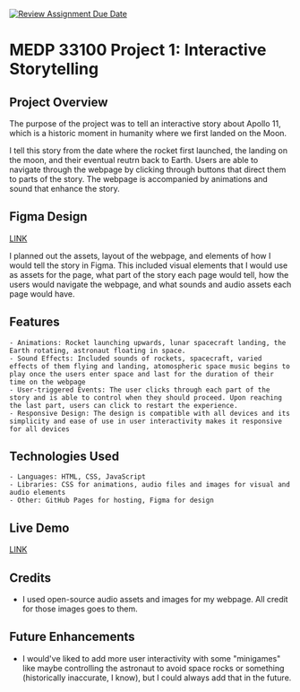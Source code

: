 [![Review Assignment Due Date](https://classroom.github.com/assets/deadline-readme-button-22041afd0340ce965d47ae6ef1cefeee28c7c493a6346c4f15d667ab976d596c.svg)](https://classroom.github.com/a/2JhgCWku)
# MEDP 33100 Project 1: Interactive Storytelling

## Project Overview

  The purpose of the project was to tell an interactive story about Apollo 11, which is a historic moment in humanity where we first landed on the Moon.
  
  I tell this story from the date where the rocket first launched, the landing on the moon, and their eventual reutrn back to Earth. Users are able to navigate through the webpage by clicking through buttons that direct them to parts of the story. The webpage is accompanied by animations and sound that enhance the story.

## Figma Design
  [LINK](https://www.figma.com/design/nDfVIxf3tjpFuEK9lOTCb2/Web-Production-II---Project-1---Apollo-11?node-id=0-1&t=Hd1siRoAtIq9jehv-1)
  
  I planned out the assets, layout of the webpage, and elements of how I would tell the story in Figma. This included visual elements that I would use as assets
  for the page, what part of the story each page would tell, how the users would navigate the webpage, and what sounds and audio assets each page would have.

## Features

    - Animations: Rocket launching upwards, lunar spacecraft landing, the Earth rotating, astronaut floating in space.
    - Sound Effects: Included sounds of rockets, spacecraft, varied effects of them flying and landing, atomospheric space music begins to play once the users enter space and last for the duration of their time on the webpage
    - User-triggered Events: The user clicks through each part of the story and is able to control when they should proceed. Upon reaching the last part, users can click to restart the experience.
    - Responsive Design: The design is compatible with all devices and its simplicity and ease of use in user interactivity makes it responsive for all devices

## Technologies Used

    - Languages: HTML, CSS, JavaScript
    - Libraries: CSS for animations, audio files and images for visual and audio elements
    - Other: GitHub Pages for hosting, Figma for design

## Live Demo

  [LINK](https://medp33100.github.io/project-1-Justin5802/)

## Credits

- I used open-source audio assets and images for my webpage. All credit for those images goes to them.

## Future Enhancements

- I would've liked to add more user interactivity with some "minigames" like maybe controlling the astronaut to avoid space rocks or something (historically inaccurate, I know), but I could always add that in the future.
